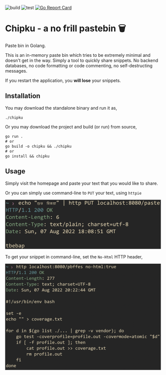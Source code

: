 ![build](https://github.com/abhi-g80/chipku/actions/workflows/build.yml/badge.svg)
![test](https://github.com/abhi-g80/chipku/actions/workflows/test.yml/badge.svg)
[![Go Report Card](https://goreportcard.com/badge/github.com/abhi-g80/chipku)](https://goreportcard.com/report/github.com/abhi-g80/chipku)

Chipku - a no frill pastebin 🗑️
==============================
Paste bin in Golang.

This is an in-memory paste bin which tries to be extremely minimal and doesn't get in the way. Simply a tool to quickly share snippets. No backend databases, no code formatting or code commenting, no self-destructing messages.

If you restart the application, you **will lose** your snippets.


Installation
------------

You may download the standalone binary and run it as,

    ./chipku

Or you may download the project and build (or run) from source,

    go run .
    # or
    go build -o chipku && ./chipku
    # or
    go install && chipku


Usage
-----

Simply visit the homepage and paste your text that you would like to share.

Or you can simply use command-line to `PUT` your text, using `httpie`

![httpie](docs/httpie.png "httpie")

To get your snippet in command-line, set the `No-Html` HTTP header,

![httpie-get](docs/httpie-get.png "httpie-get")
